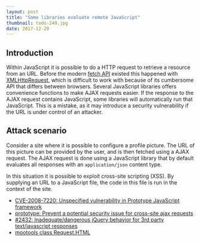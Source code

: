 ```yaml
---
layout: post
title: "Some libraries evaluate remote JavaScript"
thumbnail: todo-240.jpg
date: 2017-12-20
---
```


## Introduction

Within JavaScript it is possible to do a HTTP request to retrieve a resource from an URL. Before the modern [fetch API](https://developer.mozilla.org/en/docs/Web/API/Fetch_API) existed this happened with [XMLHttpRequest](https://developer.mozilla.org/en/docs/Web/API/XMLHttpRequest), which is difficult to work with because of its cumbersome API that differs between browsers. Several JavaScript libraries offers convenience functions to make AJAX requests easier. If the response to the AJAX request contains JavaScript, some libraries will automatically run that JavaScript. This is a mistake, as it may introduce a security vulnerability if the URL is under control of an attacker.

## Attack scenario

Consider a site where it is possible to configure a profile picture. The URL of this picture can be provided by the user, and is then fetched using a AJAX request. The AJAX request is done using a JavaScript library that by default evaluates all responses with an `application/json` content type.

In this situation it is possible to exploit cross-site scripting (XSS). By supplying an URL to a JavaScript file, the code in this file is run in the context of the site.



* [CVE-2008-7220: Unspecified vulnerability in Prototype JavaScript framework](http://cve.mitre.org/cgi-bin/cvename.cgi?name=cve-2008-7220)
* [prototype: Prevent a potential security issue for cross-site ajax requests](https://github.com/sstephenson/prototype/commit/02cc9992e915c024650ddc77a91064f7a4252914)
* [#2432: Inadequate/dangerous jQuery behavior for 3rd party text/javascript responses](https://github.com/jquery/jquery/issues/2432)
* [mootools class Request.HTML](https://mootools.net/core/docs/1.6.0/Request/Request.HTML)
